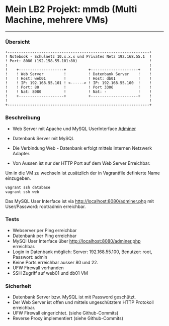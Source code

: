 # Mein LB2 Projekt: mmdb (Multi Machine, mehrere VMs)
----------------------

### Übersicht 

    +---------------------------------------------------------------+
    ! Notebook - Schulnetz 10.x.x.x und Privates Netz 192.168.55.1  !                 
    ! Port: 8080 (192.158.55.101:80)                                !	
    !                                                               !	
    !    +--------------------+          +---------------------+    !
    !    ! Web Server         !          ! Datenbank Server    !    !       
    !    ! Host: web01        !          ! Host: db01          !    !
    !    ! IP: 192.168.55.101 ! <------> ! IP: 192.168.55.100  !    !
    !    ! Port: 80           !          ! Port 3306           !    !
    !    ! Nat: 8080          !          ! Nat: -              !    !
    !    +--------------------+          +---------------------+    !
    !                                                               !	
    +---------------------------------------------------------------+
	
### Beschreibung

* Web Server mit Apache und MySQL UserInterface [Adminer](https://www.adminer.org/)
* Datenbank Server mit MySQL

* Die Verbindung Web - Datenbank erfolgt mittels Internen Netzwerk Adapter.
* Von Aussen ist nur der HTTP Port auf dem Web Server Erreichbar.

Um in die VM zu wechseln ist zusätzlich der in Vagrantfile definierte Name einzugeben.

	vagrant ssh database
	vagrant ssh web

Das MySQL User Interface ist via [http://localhost:8080/adminer.php](http://localhost:8080/adminer.php) mit User/Password: root/admin erreichbar.

### Tests

* Webserver per Ping erreichbar
* Datenbank per Ping erreichbar
* MySQl User Interface über [http://localhost:8080/adminer.php](http://localhost:8080/adminer.php) erreichbar.
* Login in Datenbank möglich: Server: 192.168.55.100, Benutzer: root, Passwort: admin
* Keine Ports erreichbar ausser 80 und 22.
* UFW Firewall vorhanden
* SSH Zugriff auf web01 und db01 VM

### Sicherheit

* Datenbank Server bzw. MySQL ist mit Password geschützt.
* Der Web Server ist offen und mittels ungeschütztem HTTP Protokoll erreichbar.
* UFW Firewall eingerichtet. (siehe Github-Commits)
* Reverse Proxy implementiert (siehe Github-Commits)